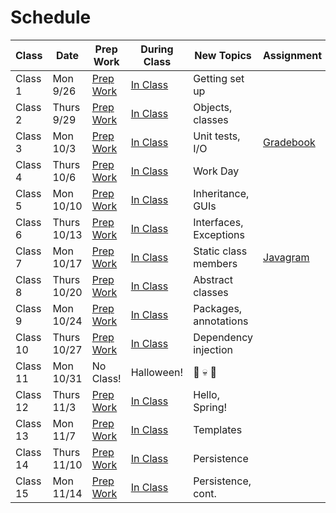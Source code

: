 # Schedule

Class | Date | Prep Work | During Class | New Topics | Assignment | Assignment Due
|-----|------|-----------|--------------|------------|------------|---------------|
Class 1 | Mon 9/26 | [Prep Work](./class1-prep) | [In Class](./class1) | Getting set up | | |
Class 2 | Thurs 9/29 | [Prep Work](./class2-prep) | [In Class](./class2) | Objects, classes | | |
Class 3 | Mon 10/3 | [Prep Work](./class3-prep) | [In Class](./class3) | Unit tests, I/O | [Gradebook][gradebook] | |
Class 4 | Thurs 10/6 | [Prep Work](./class4-prep) | [In Class](./class4) | Work Day | | |
Class 5 | Mon 10/10 | [Prep Work](./class5-prep) | [In Class](./class5) | Inheritance, GUIs | | [Gradebook][gradebook] |
Class 6 | Thurs 10/13 | [Prep Work](./class6-prep) | [In Class](./class6) | Interfaces, Exceptions | | |
Class 7 | Mon 10/17 | [Prep Work](./class7-prep) | [In Class](./class7) | Static class members | [Javagram][javagram] | |
Class 8 | Thurs 10/20 | [Prep Work](./class8-prep) | [In Class](./class8) | Abstract classes | | |
Class 9 | Mon 10/24 | [Prep Work](./class9-prep) | [In Class](./class9) | Packages, annotations| | |
Class 10 | Thurs 10/27 | [Prep Work](./class10-prep) | [In Class](./class10) | Dependency injection | | [Javagram][javagram] |
Class 11 | Mon 10/31 | No Class! | Halloween! | 🍬 💀 👻 | | |
Class 12 | Thurs 11/3 | [Prep Work](./class11-prep) | [In Class](./class11) | Hello, Spring!| | |
Class 13 | Mon 11/7 | [Prep Work](./class12-prep) | [In Class](./class12) | Templates | | |
Class 14 | Thurs 11/10 | [Prep Work](./class13-prep) | [In Class](./class13) | Persistence | | |
Class 15 | Mon 11/14 | [Prep Work](./class14-prep) | [In Class](./class14) | Persistence, cont. | | |

[gradebook]: ../materials/assignments/gradebook
[javagram]: ../materials/assignments/javagram
